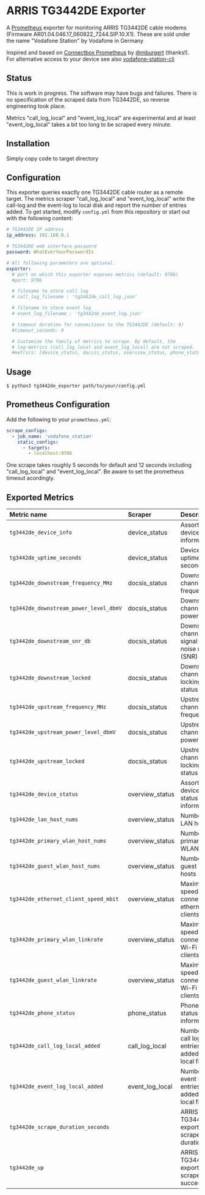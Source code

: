 # ARRIS TG3442DE Exporter
A [Prometheus](https://prometheus.io/) exporter for monitoring ARRIS TG3442DE cable modems (Firmware AR01.04.046.17_060822_7244.SIP.10.X1). These are sold under the name "Vodafone Station" by Vodafone in Germany

Inspired and based on [Connectbox Prometheus](https://github.com/mbugert/connectbox-prometheus) by [@mburgert](https://github.com/mbugert) (thanks!).
For alternative access to your device see also [vodafone-station-cli](https://github.com/totev/vodafone-station-cli)

## Status
This is work in progress. The software may have bugs and failures. There is no 
specification of the scraped data from TG3442DE, so reverse engineering took place.

Metrics "call_log_local" and "event_log_local" are experimental and at least "event_log_local"
takes a bit too long to be scraped every minute.

## Installation
Simply copy code to target directory 

## Configuration
This exporter queries exactly one TG3442DE cable router as a remote target.
The metrics scraper "call_log_local" and "event_log_local" write the call-log and
the event-log to local disk and report the number of entries added.
To get started, modify `config.yml` from this repository or start out with the following content:
```yaml
# TG3442DE IP address
ip_address: 192.168.0.1

# TG3442DE web interface password
password: WhatEverYourPasswordIs

# All following parameters are optional.
exporter:
  # port on which this exporter exposes metrics (default: 9706)
  #port: 9706

  # filename to store call log
  # call_log_filename : 'tg3442de_call_log.json'

  # filename to store event log
  # event_log_filename : 'tg3442de_event_log.json'

  # timeout duration for connections to the TG3442DE (default: 9)
  #timeout_seconds: 9

  # Customize the family of metrics to scrape. By default, the 
  # log-metrics (call_log_local and event_log_local) are not scraped.
  #metrics: [device_status, docsis_status, overview_status, phone_status, call_log_local, event_log_local ]

```

## Usage
```sh-session
$ python3 tg3442de_exporter path/to/your/config.yml 
```

## Prometheus Configuration
Add the following to your `prometheus.yml`:
```yaml
scrape_configs:
  - job_name: 'vodafone_station'
    static_configs:
      - targets:
        - localhost:9706
```
One scrape takes roughly 5 seconds for default and 12 seconds including "call_log_local" 
and "event_log_local". Be aware to set the prometheus timeout acordingly.

## Exported Metrics
| Metric name                            | Scraper         | Description                                      |
|:---------------------------------------|:----------------|:-------------------------------------------------|
| `tg3442de_device_info`                 | device_status   | Assorted device information                      |
| `tg3442de_uptime_seconds`              | device_status   | Device uptime in seconds                         |
| `tg3442de_downstream_frequency_MHz`    | docsis_status   | Downstream channel frequency                     |
| `tg3442de_downstream_power_level_dbmV` | docsis_status   | Downstream channel power level                   |
| `tg3442de_downstream_snr_db`           | docsis_status   | Downstream channel signal-to-noise ratio (SNR)   |
| `tg3442de_downstream_locked`           | docsis_status   | Downstream channel locking status                |
| `tg3442de_upstream_frequency_MHz`      | docsis_status   | Upstream channel frequency                       |
| `tg3442de_upstream_power_level_dbmV`   | docsis_status   | Upstream channel power level                     |
| `tg3442de_upstream_locked`             | docsis_status   | Upstream channel locking status                  |
| `tg3442de_device_status`               | overview_status | Assorted device status information               |
| `tg3442de_lan_host_nums`               | overview_status | Number of LAN hosts                              |
| `tg3442de_primary_wlan_host_nums`      | overview_status | Number of primary WLAN hosts                     |
| `tg3442de_guest_wlan_host_nums`        | overview_status | Number of guest WLAN hosts                       |
| `tg3442de_ethernet_client_speed_mbit`  | overview_status | Maximum speed of connected ethernet clients      |
| `tg3442de_primary_wlan_linkrate`       | overview_status | Maximum speed of connected Wi-Fi clients         |
| `tg3442de_guest_wlan_linkrate`         | overview_status | Maximum speed of connected Wi-Fi clients         |
| `tg3442de_phone_status`                | phone_status    | Phone status information                         |
| `tg3442de_call_log_local_added`        | call_log_local  | Number of call log entries added to local file   |
| `tg3442de_event_log_local_added`       | event_log_local | Number of event log entries added to local file  |
| `tg3442de_scrape_duration_seconds`     |                 | ARRIS TG3442DE exporter scrape duration          |
| `tg3442de_up`                          |                 | ARRIS TG3442DE exporter scrape success           |

